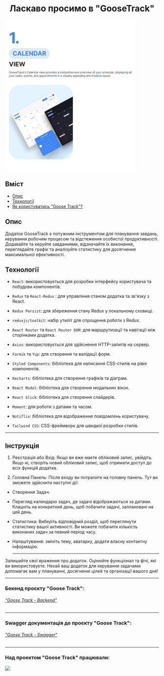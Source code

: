 # <div align=center>Ласкаво просимо в "GooseTrack" </div>

[![GooseTrack](./src/images/readme/Goose1.png)](https://ig00ra.github.io/project-team_5_frontend/)

## Вміст

- [Опис](#опис)
- [Технології](#технології)
- [Як користуватись "Goose Track"?](#інструкція)

## Опис

Додаток GooseTrack є потужним інструментом для планування завдань, керування
робочим процесом та відстеження особистої продуктивності. Додавайте та керуйте
завданнями, відзначайте їх виконання, переглядайте графік та аналізуйте
статистику для досягнення максимальної ефективності.

## Технології

- `React`: використовується для розробки інтерфейсу користувача та побудови
  компонентів.

- `Redux` та `React-Redux` : для управління станом додатка та зв'язку з React.

- `Redux Persist`: для збереження стану Redux у локальному сховищі.

- `reduxjs/toolkit`: набір утиліт для спрощення роботи з Redux.

- `React Router` та `React Router DOM`: для маршрутизації та навігації між
  сторінками додатка.

- `Axios`: використовується для здійснення HTTP-запитів на сервер.

- `Formik` та `Yup`: для створення та валідації форм.

- `Styled Components`: бібліотека для написання CSS-стилів на рівні компонентів.

- `Recharts`: бібліотека для створення графіків та діаграм.

- `React Modal`: бібліотека для створення модальних вікон.

- `React Slick`: бібліотека для створення слайдерів.

- `Moment`: для роботи з датами та часом.

- `Notiflix`: бібліотека для відображення повідомлень користувачу.

- `Tailwind CSS`: CSS-фреймворк для швидкої розробки стилів.

---

## Інструкція

1. Реєстрація або Вхід: Якщо ви вже маєте обліковий запис, увійдіть. Якщо ні,
   створіть новий обліковий запис, щоб отримати доступ до всіх функцій додатка.

2. Головна Панель: Після входу ви потрапите на головну панель. Тут ви зможете
   здійснити наступні дії:

- Створення Задач.

- Перегляд календарю задач, де задачі відображаються за датами. Клацніть на
  конкретний день, щоб побачити задачі, заплановані на цей день.

- Статистика: Виберіть відповідний розділ, щоб переглянути статистику вашої
  активності. Ви можете побачити кількість виконаних задач за певний період
  часу.

- Налаштування: змініть тему, аватарку, додати власну контактну інформацію.
  ***

Залишайте свої враження про додаток. Оцінюйте функціонал та фічі, які ви
використовуєте. Нехай ваш додаток для керування задачами допомагає вам у
плануванні, досягненні цілей та організації вашого дня!

---

### Бекенд проєкту "Goose Track":

###### ["Goose Track - Backend" ](https://github.com/IG00RA/project-team_5_backend)

---

### Swagger документація до проєкту "Goose Track":

###### ["Goose Track - Swagger" ](https://project-team-5-backend.onrender.com/api-docs/)

---

### Над проектом "Goose Track" працювали:

<a href="https://github.com/IG00RA/project-team_5_frontend/graphs/contributors">
  <img src="https://contrib.rocks/image?repo=IG00RA/project-team_5_frontend" />
</a>
